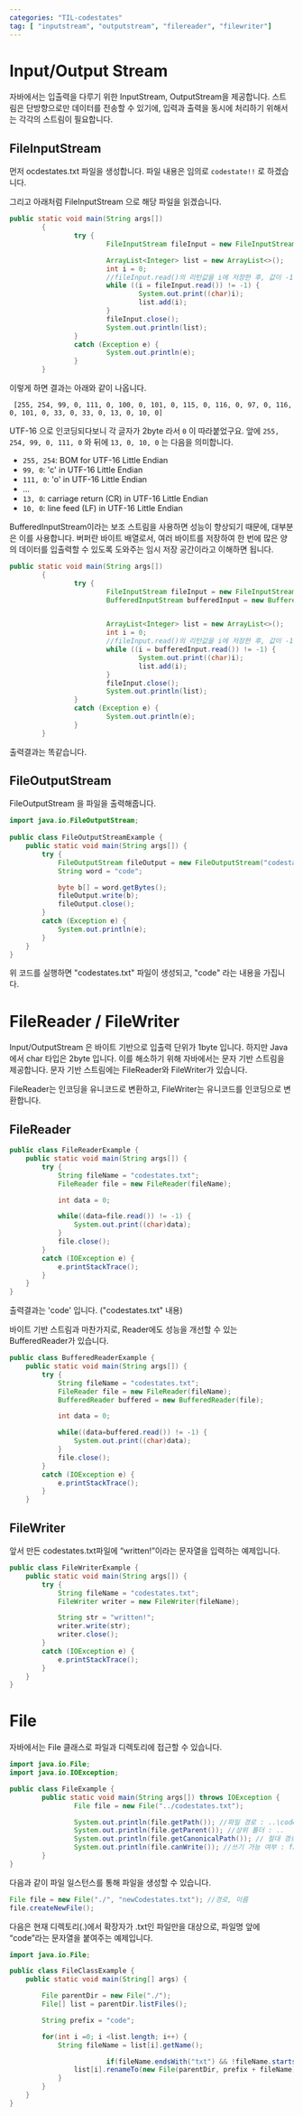 ```yaml
---
categories: "TIL-codestates"
tag: [ "inputstream", "outputstream", "filereader", "filewriter"]
---
```




# Input/Output Stream

자바에서는 입출력을 다루기 위한 InputStream, OutputStream을 제공합니다. 스트림은 단방향으로만 데이터를 전송할 수 있기에, 입력과 출력을 동시에 처리하기 위해서는 각각의 스트림이 필요합니다.

## FileInputStream

먼저 ocdestates.txt 파일을 생성합니다. 파일 내용은 임의로 `codestate!!` 로 하겠습니다.

그리고 아래처럼 FileInputStream 으로 해당 파일을 읽겠습니다.

```java
public static void main(String args[])
        {
                try {
                        FileInputStream fileInput = new FileInputStream("codestates.txt");

                        ArrayList<Integer> list = new ArrayList<>();
                        int i = 0;
                     	//fileInput.read()의 리턴값을 i에 저장한 후, 값이 -1인지 확인합니다.
                        while ((i = fileInput.read()) != -1) {
                                System.out.print((char)i);
                                list.add(i);
                        }
                        fileInput.close();
                        System.out.println(list);
                }
                catch (Exception e) {
                        System.out.println(e);
                }
        }
```

이렇게 하면 결과는 아래와 같이 나옵니다.

```
 [255, 254, 99, 0, 111, 0, 100, 0, 101, 0, 115, 0, 116, 0, 97, 0, 116, 0, 101, 0, 33, 0, 33, 0, 13, 0, 10, 0]
```

UTF-16 으로 인코딩되다보니 각 글자가 2byte 라서 `0` 이 따라붙었구요. 앞에 `255, 254, 99, 0, 111, 0` 와 뒤에 `13, 0, 10, 0` 는 다음을 의미합니다.

- `255, 254`: BOM for UTF-16 Little Endian
- `99, 0`: 'c' in UTF-16 Little Endian
- `111, 0`: 'o' in UTF-16 Little Endian
- ...
- `13, 0`: carriage return (CR) in UTF-16 Little Endian
- `10, 0`: line feed (LF) in UTF-16 Little Endian

BufferedInputStream이라는 보조 스트림을 사용하면 성능이 향상되기 때문에, 대부분은 이를 사용합니다. 버퍼란 바이트 배열로서, 여러 바이트를 저장하여 한 번에 많은 양의 데이터를 입출력할 수 있도록 도와주는 임시 저장 공간이라고 이해하면 됩니다.

```java
public static void main(String args[])
        {
                try {
                        FileInputStream fileInput = new FileInputStream("codestates.txt");
                    	BufferedInputStream bufferedInput = new BufferedInputStream(fileInput);


                        ArrayList<Integer> list = new ArrayList<>();
                        int i = 0;
                     	//fileInput.read()의 리턴값을 i에 저장한 후, 값이 -1인지 확인합니다.
                        while ((i = bufferedInput.read()) != -1) {
                                System.out.print((char)i);
                                list.add(i);
                        }
                        fileInput.close();
                        System.out.println(list);
                }
                catch (Exception e) {
                        System.out.println(e);
                }
        }
```

출력결과는 똑같습니다.

## FileOutputStream

FileOutputStream 을 파일을 출력해줍니다.

```java
import java.io.FileOutputStream;
  
public class FileOutputStreamExample {
    public static void main(String args[]) {
        try {
            FileOutputStream fileOutput = new FileOutputStream("codestates.txt");
            String word = "code";

            byte b[] = word.getBytes();
            fileOutput.write(b);
            fileOutput.close();
        }
        catch (Exception e) {
            System.out.println(e);
        }
    }
}
```

위 코드를 실행하면 "codestates.txt" 파일이 생성되고, "code" 라는 내용을 가집니다.

# FileReader / FileWriter

Input/OutputStream 은 바이트 기반으로 입출력 단위가 1byte 입니다. 하지만 Java에서 char 타입은 2byte 입니다. 이를 해소하기 위해 자바에서는 문자 기반 스트림을 제공합니다. 문자 기반 스트림에는 FileReader와 FileWriter가 있습니다.

FileReader는 인코딩을 유니코드로 변환하고, FileWriter는 유니코드를 인코딩으로 변환합니다. 

## FileReader

```java
public class FileReaderExample {
    public static void main(String args[]) {
        try {
            String fileName = "codestates.txt";
            FileReader file = new FileReader(fileName);

            int data = 0;

            while((data=file.read()) != -1) {
                System.out.print((char)data);
            }
            file.close();
        }
        catch (IOException e) {
            e.printStackTrace();
        }
    }
}
```

출력결과는 'code' 입니다. ("codestates.txt" 내용) 

바이트 기반 스트림과 마찬가지로, Reader에도 성능을 개선할 수 있는 BufferedReader가 있습니다.

```java
public class BufferedReaderExample {
    public static void main(String args[]) {
        try {
            String fileName = "codestates.txt";
            FileReader file = new FileReader(fileName);
            BufferedReader buffered = new BufferedReader(file);

            int data = 0;

            while((data=buffered.read()) != -1) {
                System.out.print((char)data);
            }
            file.close();
        }
        catch (IOException e) {
            e.printStackTrace();
        }
    }
```

## FileWriter

앞서 만든 codestates.txt파일에 “written!”이라는 문자열을 입력하는 예제입니다.

```java
public class FileWriterExample {
    public static void main(String args[]) {
        try {
            String fileName = "codestates.txt";
            FileWriter writer = new FileWriter(fileName);

            String str = "written!";
            writer.write(str);
            writer.close();
        }
        catch (IOException e) {
            e.printStackTrace();
        }
    }
}
```



# File

자바에서는 File 클래스로 파일과 디렉토리에 접근할 수 있습니다.

```java
import java.io.File;
import java.io.IOException;

public class FileExample {
        public static void main(String args[]) throws IOException {
                File file = new File("../codestates.txt");

                System.out.println(file.getPath()); //파일 경로 : ..\codestates.txt
                System.out.println(file.getParent()); //상위 폴더 : ..
                System.out.println(file.getCanonicalPath()); // 절대 경로 : C:\Users\kimhobeen\IdeaProjects\codeStates\codestates.txt
                System.out.println(file.canWrite()); //쓰기 가능 여부 : false
        }
}
```

다음과 같이 파일 일스턴스를 통해 파일을 생성할 수 있습니다.

```java
File file = new File("./", "newCodestates.txt"); //경로, 이름
file.createNewFile();
```

다음은 현재 디렉토리(.)에서 확장자가 .txt인 파일만을 대상으로, 파일명 앞에 “code”라는 문자열을 붙여주는 예제입니다.

```java
import java.io.File;

public class FileClassExample {
    public static void main(String[] args) {

        File parentDir = new File("./");
        File[] list = parentDir.listFiles();

        String prefix = "code";

        for(int i =0; i <list.length; i++) {
            String fileName = list[i].getName();

						if(fileName.endsWith("txt") && !fileName.startsWith("code")) {
                list[i].renameTo(new File(parentDir, prefix + fileName));
            }
        }
    }
}

```